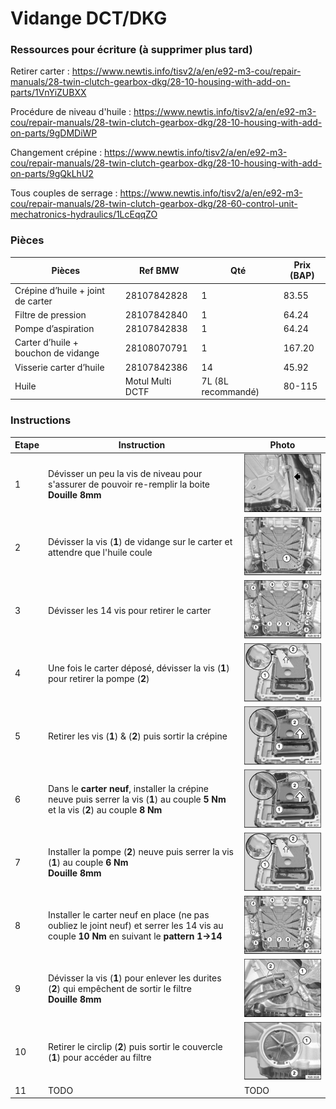 # Vidange DCT/DKG

### Ressources pour écriture (à supprimer plus tard)

Retirer carter :
https://www.newtis.info/tisv2/a/en/e92-m3-cou/repair-manuals/28-twin-clutch-gearbox-dkg/28-10-housing-with-add-on-parts/1VnYiZUBXX

Procédure de niveau d'huile :
https://www.newtis.info/tisv2/a/en/e92-m3-cou/repair-manuals/28-twin-clutch-gearbox-dkg/28-10-housing-with-add-on-parts/9gDMDiWP

Changement crépine :
https://www.newtis.info/tisv2/a/en/e92-m3-cou/repair-manuals/28-twin-clutch-gearbox-dkg/28-10-housing-with-add-on-parts/9gQkLhU2

Tous couples de serrage :
https://www.newtis.info/tisv2/a/en/e92-m3-cou/repair-manuals/28-twin-clutch-gearbox-dkg/28-60-control-unit-mechatronics-hydraulics/1LcEqqZO

### Pièces

| Pièces | Ref BMW | Qté | Prix (BAP) |
|--------|---------|-----|------------|
| Crépine d’huile + joint de carter | 28107842828 | 1 | 83.55 |
| Filtre de pression | 28107842840 | 1 | 64.24 |
| Pompe d’aspiration | 28107842838 | 1 | 64.24 |
| Carter d’huile + bouchon de vidange | 28108070791 | 1 | 167.20 |
| Visserie carter d’huile | 28107842386 | 14 | 45.92 |
| Huile | Motul Multi DCTF | 7L (8L recommandé) | 80-115 |

### Instructions

| Etape | Instruction | Photo |
|-------| ----------------------|------------------------------------------------|
| 1 | Dévisser un peu la vis de niveau pour s'assurer de pouvoir re-remplir la boite <br/>**Douille 8mm**  | ![hydraulic_line](/pictures/1KpssHDw.png) |
| 2 | Dévisser la vis (**1**) de vidange sur le carter et attendre que l'huile coule | ![hydraulic_line](/pictures/3mogIZRO.png) |
| 3 | Dévisser les 14 vis pour retirer le carter  | ![hydraulic_line](/pictures/3mwgBPRp.png) |
| 4 | Une fois le carter déposé, dévisser la vis (**1**) pour retirer la pompe (**2**) | ![hydraulic_line](/pictures/3mtKsmRY.png) |
| 5 | Retirer les vis (**1**) & (**2**) puis sortir la crépine | ![hydraulic_line](/pictures/3mo3fNas.png) |
| 6 | Dans le **carter neuf**, installer la crépine neuve puis serrer la vis (**1**) au couple **5 Nm** et la vis (**2**) au couple **8 Nm**  | ![hydraulic_line](/pictures/3mo3fNas.png) |
| 7 | Installer la pompe (**2**) neuve puis serrer la vis (**1**) au couple **6 Nm**<br/>**Douille 8mm**  | ![hydraulic_line](/pictures/3mtKsmRY.png) |
| 8 | Installer le carter neuf en place (ne pas oubliez le joint neuf) et serrer les 14 vis au couple **10 Nm** en suivant le **pattern 1->14**  | ![hydraulic_line](/pictures/3mwgBPRp.png) |
| 9 |  Dévisser la vis (**1**) pour enlever les durites (**2**) qui empêchent de sortir le filtre <br/>**Douille 8mm**  | ![hydraulic_line](/pictures/1KnCsnbS.png) |
| 10 |  Retirer le circlip (**2**) puis sortir le couvercle (**1**) pour accéder au filtre  | ![hydraulic_line](/pictures/3mxJgDXJ.png) |
| 11 | TODO | TODO |
